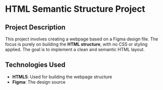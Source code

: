 # HTML Semantic Structure Project

## Project Description
This project involves creating a webpage based on a Figma design file. The focus is purely on building the **HTML structure**, with no CSS or styling applied. The goal is to implement a clean and semantic HTML layout.

## Technologies Used
- **HTML5**: Used for building the webpage structure
- **Figma**: The design source